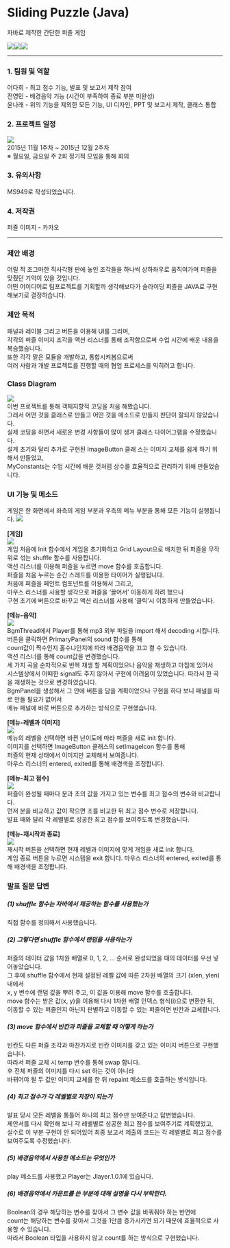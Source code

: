 # Sliding Puzzle (Java)
자바로 제작한 간단한 퍼즐 게임  

![](./image/00_capture1.png)![](./image/00_capture2.png)![](./image/00_capture3.png)  
  
  
---
  
### 1. 팀원 및 역할
어다희 - 최고 점수 기능, 발표 및 보고서 제작 참여  
전영민 - 배경음악 기능 (시간이 부족하여 종료 부분 미완성)  
윤나래 - 위의 기능을 제외한 모든 기능, UI 디자인, PPT 및 보고서 제작, 클래스 통합
  
### 2. 프로젝트 일정
![](./image/01_schedule.png)  
2015년 11월 1주차 ~ 2015년 12월 2주차  
※ 월요일, 금요일 주 2회 정기적 모임을 통해 회의
  
### 3. 유의사항
MS949로 작성되었습니다.
  
  
### 4. 저작권
퍼즐 이미지 - 카카오
  
---
  
### 제안 배경
어릴 적 조그마한 직사각형 판에 놓인 조각들을 하나씩 상하좌우로 움직여가며 퍼즐을 맞췄던 기억이 있을 것입니다.  
어떤 어이디어로 팀프로젝트를 기획할까 생각해보다가 슬라이딩 퍼즐을 JAVA로 구현해보기로 결정하습니다. 
  
  
### 제안 목적
패널과 레이블 그리고 버튼을 이용해 UI를 그리며,  
각각의 퍼즐 이미지 조각을 액션 리스너를 통해 조작함으로써 수업 시간에 배운 내용을 복습했습니다.  
또한 각각 맡은 모듈을 개발하고, 통합시켜봄으로써  
여러 사람과 개발 프로젝트를 진행할 때의 협업 프로세스를 익히려고 합니다. 
  
  
### Class Diagram
![](./image/02_class_diagram.png)  
이번 프로젝트를 통해 객체지향적 코딩을 처음 해봤습니다.  
그래서 어떤 것을 클래스로 만들고 어떤 것을 메소드로 만들지 판단이 잘되지 않았습니다.  
실제 코딩을 하면서 새로운 변경 사항들이 많이 생겨 클래스 다이어그램을 수정했습니다.  
설계 초기와 달리 추가로 구현된 ImageButton 클래 스는 이미지 교체를 쉽게 하기 위해서 만들었고,  
MyConstants는 수업 시간에 배운 것처럼 상수를 효율적으로 관리하기 위해 만들었습니다.
  
  
### UI 기능 및 메소드  
게임은 한 화면에서 좌측의 게임 부분과 우측의 메뉴 부분을 통해 모든 기능이 실행됩니다. 
![](./image/03_ui.png)  
  
**[게임]**  
![](./image/04_puzzle.png)  
게임 처음에 Init 함수에서 게임을 초기화하고 Grid Layout으로 배치한 뒤 퍼즐을 무작위로 섞는 shuffle 함수를 사용합니다.  
액션 리스너를 이용해 퍼즐을 누르면 move 함수를 호출합니다.  
퍼즐을 처음 누르는 순간 스레드를 이용한 타이머가 실행됩니다.  
처음에 퍼즐을 페인트 컴포넌트를 이용해서 그리고,  
마우스 리스너를 사용할 생각으로 퍼즐을 ‘끌어서’ 이동하게 하려 했으나  
구현 초기에 버튼으로 바꾸고 액션 리스너를 사용해 ‘클릭’시 이동하게 만들었습니다.
  
**[메뉴-음악]**  
![](./image/05_bgm.png)  
BgmThread에서 Player를 통해 mp3 외부 파일을 import 해서 decoding 시킵니다.  
버튼을 클릭하면 PrimaryPanel의  sound 함수를 통해  
count값이 짝수인지 홀수냐인지에 따라 배경음악을 끄고 켤 수 있습니다.  
액션 리스너를 통해 count값을 변경했습니다.  
세 가지 곡을 순차적으로 반복 재생 할 계획이었으나 음악을 재생하고 마침에 있어서  
시스템상에서 어떠한 signal도 주지 않아서 구현에 어려움이 있었습니다. 따라서 한 곡을 재생하는 것으로 변경하였습니다.  
BgmPanel을 생성해서 그 안에 버튼을 담을 계획이었으나 구현을 하다 보니 패널을 따로 만들 필요가 없어서  
메뉴 패널에 바로 버튼으로 추가하는 방식으로 구현했습니다.
  
**[메뉴-레벨과 이미지]**  
![](./image/06_level_image.png)  
메뉴의 레벨을 선택하면 바뀐 난이도에 따라 퍼즐을 새로 init 합니다.  
이미지를 선택하면 ImageButton 클래스의 setImageIcon 함수를 통해  
퍼즐의 현재 상태에서 이미지만 교체해서 보여줍니다.  
마우스 리스너의 entered, exited를 통해 배경색을 조정합니다. 
  
**[메뉴-최고 점수]**  
![](./image/07_best_score.png)  
퍼즐이 완성될 때마다 분과 초의 값을 가지고 있는 변수를 최고 점수의 변수와 비교합니다.  
먼저 분을 비교하고 값이 작으면 초를 비교한 뒤 최고 점수 변수로 저장합니다.  
발표 때와 달리 각 레벨별로 성공한 최고 점수를 보여주도록 변경했습니다.
  
**[메뉴-재시작과 종료]**  
![](./image/08_retry_exit.png)  
재시작 버튼을 선택하면 현재 레벨과 이미지에 맞게 개임을 새로 init 합니다.  
게임 종료 버튼을 누르면 시스템을 exit 합니다. 마우스 리스너의 entered, exited를 통해 배경색을 조정합니다. 
  
  
### 발표 질문 답변  
##### (1) shuffle 함수는 자바에서 제공하는 함수를 사용했는가  
 직접 함수를 정의해서 사용했습니다.  
  
##### (2) 그렇다면 shuffle 함수에서 랜덤을 사용하는가  
 퍼즐의 데이터 값을 1차원 배열로 0, 1, 2, … 순서로 완성되었을 때의 데이터를 우선 넣어놓았습니다.  
 그 후에 shuffle 함수에서 현재 설정된 레벨 값에 따른 2차원 배열의 크기 (xlen, ylen) 내에서  
 x, y 변수에 랜덤 값을 뿌려 주고, 이 값을 이용해 move 함수를 호출합니다.  
 move 함수는 받은 값(x, y)을 이용해 다시 1차원 배열 인덱스 형식(i)으로 변환한 뒤,  
 이동할 수 있는 퍼즐인지 아닌지 판별하고 이동할 수 있는 퍼즐이면 빈칸과 교체합니다.  
  
##### (3) move 함수에서 빈칸과 퍼즐을 교체할 때 어떻게 하는가  
 빈칸도 다른 퍼즐 조각과 마찬가지로 빈칸 이미지를 갖고 있는 이미지 버튼으로 구현했습니다.  
 따라서 퍼즐 교체 시 temp 변수를 통해 swap 합니다.  
 후 전체 퍼즐의 이미지를 다시 set 하는 것이 아니라  
 바뀌어야 될 두 값만 이미지 교체를 한 뒤 repaint 메소드를 호출하는 방식입니다. 
  
##### (4) 최고 점수가 각 레벨별로 저장이 되는가  
 발표 당시 모든 레벨을 통틀어 하나의 최고 점수만 보여준다고 답변했습니다.  
 제안서를 다시 확인해 보니 각 레벨별로 성공한 최고 점수를 보여주기로 계획했었고,  
 실수로 이 부분 구현이 안 되어있어 최종 보고서 제출의 코드는 각 레벨별로 최고 점수를 보여주도록 수정했습니다.  
  
##### (5) 배경음악에서 사용한 메소드는 무엇인가
 play 메소드를 사용했고 Player는 Jlayer.1.0.1에 있습니다. 
  
##### (6) 배경음악에서 카운트를 쓴 부분에 대해 설명을 다시 부탁한다.  
 Boolean의 경우 해당하는 변수를 찾아서 그 변수 값을 바꿔줘야 하는 반면에  
 count는 해당하는 변수를 찾아서 그것을 1만큼 증가시키면 되기 때문에 효율적으로 사용할 수 있습니다.  
 따라서 Boolean 타입을 사용하지 않고 count를 하는 방식으로 구현했습니다. 

